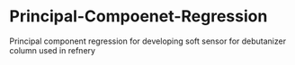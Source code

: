# Principal-Compoenet-Regression
Principal component regression for developing soft sensor for debutanizer column used in refnery
